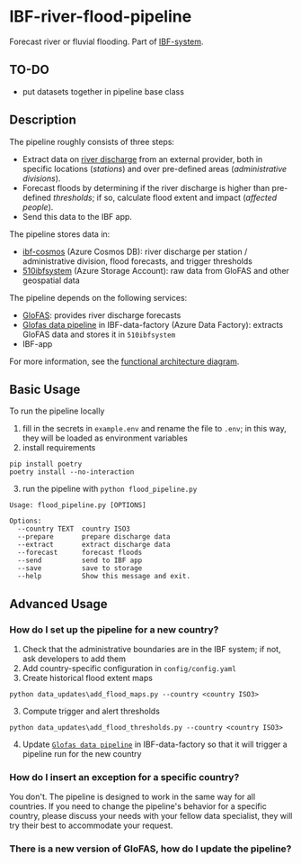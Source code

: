 # IBF-river-flood-pipeline

Forecast river or fluvial flooding. Part of [IBF-system](https://github.com/rodekruis/IBF-system).

## TO-DO

* put datasets together in pipeline base class

## Description

The pipeline roughly consists of three steps:
* Extract data on [river discharge](https://en.wikipedia.org/wiki/Discharge_(hydrology)) from an external provider, both in specific locations (_stations_) and over pre-defined areas (_administrative divisions_).
* Forecast floods by determining if the river discharge is higher than pre-defined _thresholds_; if so, calculate flood extent and impact (_affected people_).
* Send this data to the IBF app.

The pipeline stores data in:
* [ibf-cosmos](https://portal.azure.com/#@rodekruis.onmicrosoft.com/resource/subscriptions/57b0d17a-5429-4dbb-8366-35c928e3ed94/resourceGroups/IBF-system/overview) (Azure Cosmos DB): river discharge per station / administrative division, flood forecasts, and trigger thresholds
* [510ibfsystem](https://portal.azure.com/#@rodekruis.onmicrosoft.com/resource/subscriptions/57b0d17a-5429-4dbb-8366-35c928e3ed94/resourceGroups/IBF-system/providers/Microsoft.Storage/storageAccounts/510ibfsystem/overview) (Azure Storage Account): raw data from GloFAS and other geospatial data 

The pipeline depends on the following services:
* [GloFAS](https://global-flood.emergency.copernicus.eu/): provides river discharge forecasts
* [Glofas data pipeline](https://adf.azure.com/en/authoring/pipeline/GloFAS%20data%20pipeline?factory=%2Fsubscriptions%2F57b0d17a-5429-4dbb-8366-35c928e3ed94%2FresourceGroups%2FIBF-system%2Fproviders%2FMicrosoft.DataFactory%2Ffactories%2FIBF-data-factory) in IBF-data-factory (Azure Data Factory): extracts GloFAS data and stores it in `510ibfsystem`
* IBF-app 

For more information, see the [functional architecture diagram](https://miro.com/app/board/uXjVK7Valso=/?moveToWidget=3458764592859255828&cot=14).

## Basic Usage

To run the pipeline locally
1. fill in the secrets in `example.env` and rename the file to `.env`; in this way, they will be loaded as environment variables
2. install requirements
```
pip install poetry
poetry install --no-interaction
```
3. run the pipeline with `python flood_pipeline.py`
```
Usage: flood_pipeline.py [OPTIONS]

Options:
  --country TEXT  country ISO3
  --prepare       prepare discharge data
  --extract       extract discharge data
  --forecast      forecast floods
  --send          send to IBF app
  --save          save to storage
  --help          Show this message and exit.
```

## Advanced Usage

### How do I set up the pipeline for a new country?

1. Check that the administrative boundaries are in the IBF system; if not, ask developers to add them
2. Add country-specific configuration in `config/config.yaml`
3. Create historical flood extent maps
```
python data_updates\add_flood_maps.py --country <country ISO3>
```
3. Compute trigger and alert thresholds
```
python data_updates\add_flood_thresholds.py --country <country ISO3>
```
4. Update [`Glofas data pipeline`](https://adf.azure.com/en/authoring/pipeline/GloFAS%20data%20pipeline?factory=%2Fsubscriptions%2F57b0d17a-5429-4dbb-8366-35c928e3ed94%2FresourceGroups%2FIBF-system%2Fproviders%2FMicrosoft.DataFactory%2Ffactories%2FIBF-data-factory) in IBF-data-factory so that it will trigger a pipeline run for the new country

### How do I insert an exception for a specific country?

You don't. The pipeline is designed to work in the same way for all countries.
If you need to change the pipeline's behavior for a specific country, please discuss your needs with your fellow data specialist, they will try their best to accommodate your request.

### There is a new version of GloFAS, how do I update the pipeline?

